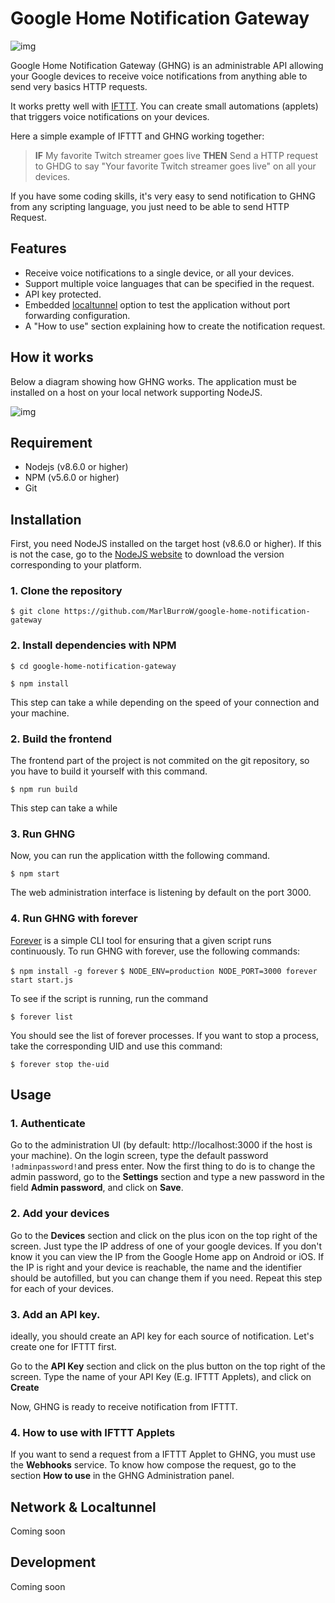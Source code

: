 # Google Home Notification Gateway

![img](https://content.screencast.com/users/marlburrow/folders/Snagit/media/da213002-2fe9-40d3-a31c-edd5af85a64c/2018-03-27_21-48-59.png)

Google Home Notification Gateway (GHNG) is an administrable API allowing your Google devices to receive voice notifications from anything able to send very basics HTTP requests.

It works pretty well with [IFTTT](https://ifttt.com/discover). You can create small automations (applets) that triggers voice notifications on your devices.

Here a simple example of IFTTT and GHNG working together:

>**IF** My favorite Twitch streamer goes live **THEN** Send a HTTP request to GHDG to say "Your favorite Twitch streamer goes live" on all your devices.

If you have some coding skills, it's very easy to send notification to GHNG from any scripting language, you just need to be able to send HTTP Request.
    
## Features
- Receive voice notifications to a single device, or all your devices.
- Support multiple voice languages that can be specified in the request.
- API key protected.
- Embedded [localtunnel](https://localtunnel.github.io/www/) option to test the application without port forwarding configuration.
- A "How to use" section explaining how to create the notification request.

## How it works
Below a diagram showing how GHNG works. The application must be installed on a host on your local network supporting NodeJS.

![img](https://content.screencast.com/users/marlburrow/folders/Snagit/media/18019f5b-9a0c-43ba-bd2b-f62f5938c081/2018-03-17_19-05-26.png)

## Requirement
- Nodejs (v8.6.0 or higher)
- NPM (v5.6.0 or higher)
- Git

## Installation
First, you need NodeJS installed on the target host (v8.6.0 or higher). If this is not the case, go to the [NodeJS website](https://nodejs.org/en/) to download the version corresponding to your platform.
### 1. Clone the repository 

`$ git clone https://github.com/MarlBurroW/google-home-notification-gateway`


### 2. Install dependencies with NPM

`$ cd google-home-notification-gateway`

`$ npm install`

This step can take a while depending on the speed of your connection and your machine.

### 2. Build the frontend
The frontend part of the project is not commited on the git repository, so you have to build it yourself with this command.

`$ npm run build`

This step can take a while

### 3. Run GHNG
Now, you can run the application witth the following command.

`$ npm start`

The web administration interface is listening by default on the port 3000. 

### 4. Run GHNG with forever

[Forever](https://github.com/foreverjs/forever) is a simple CLI tool for ensuring that a given script runs continuously. 
To run GHNG with forever, use the following commands:

`$ npm install -g forever`
`$ NODE_ENV=production NODE_PORT=3000 forever start start.js`

To see if the script is running, run the command 

`$ forever list`

You should see the list of forever processes. If you want to stop a process, take the corresponding UID and use this command:

`$ forever stop the-uid`


## Usage

### 1. Authenticate
Go to the administration UI (by default: http://localhost:3000 if the host is your machine). 
On the login screen, type the default password `!adminpassword!`and press enter. 
Now the first thing to do is to change the admin password, go to the **Settings** section and type a new password in the field **Admin password**, and click on **Save**.


### 2. Add your devices
Go to the **Devices** section and click on the plus icon on the top right of the screen. Just type the IP address of one of your google devices. If you don't know it you can view the IP from the Google Home app on Android or iOS.
If the IP is right and your device is reachable, the name and the identifier should be autofilled, but you can change them if you need.
Repeat this step for each of your devices.

### 3. Add an API key.

ideally, you should create an API key for each source of notification. Let's create one for IFTTT first.

Go to the **API Key** section and click on the plus button on the top right of the screen.
Type the name of your API Key (E.g. IFTTT Applets), and click on **Create**

Now, GHNG is ready to receive notification from IFTTT.


### 4. How to use with IFTTT Applets

If you want to send a request from a IFTTT Applet to GHNG, you must use the **Webhooks** service. 
To know how compose the request, go to the section **How to use** in the GHNG Administration panel.


## Network & Localtunnel

Coming soon
## Development

Coming soon

